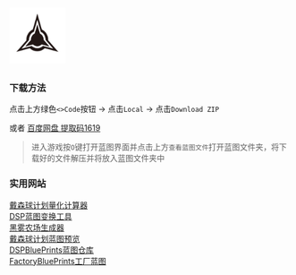 # <a href="https://space.bilibili.com/397260674"><img src="https://github.com/HCKxv/logo/blob/ff4d359610c06c7df2c4260a053fce9086ca5b4b/loog/Doc1.jpg" width="100" title="B站视频链接" alt="氢碳钾xv"></a>

### 下载方法

点击上方绿色`<>Code`按钮 -> 点击`Local` -> 点击`Download ZIP`

或者 <a href="https://pan.baidu.com/s/1sLEltfRFJGK0uP-eWTMh_g">百度网盘 提取码1619</a><br />

> 进入游戏按`O`键打开蓝图界面并点击上方`查看蓝图文件`打开蓝图文件夹，将下载好的文件解压并将放入蓝图文件夹中

### 实用网站
<a href="https://dsp-calc.pro/">戴森球计划量化计算器</a><br />
<a href="https://cying.xyz/DSP/editBluePrint/">DSP蓝图变换工具</a><br />
<a href="https://lsq5i5j.github.io/darkfogfarm/">黑雾农场生成器</a><br />
<a href="https://huww98.github.io/dsp_blueprint_editor/">戴森球计划蓝图预览</a><br />
<a href="https://github.com/DSPBluePrints">DSPBluePrints蓝图仓库</a><br />
<a href="https://github.com/DSPBluePrints/FactoryBluePrints">FactoryBluePrints工厂蓝图</a><br />
<a href=""></a><br />

